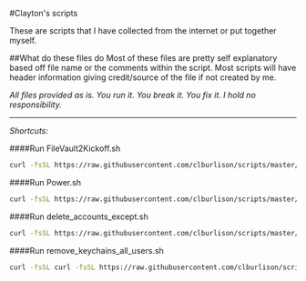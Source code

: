 #Clayton's scripts

These are scripts that I have collected from the internet or put together myself.


##What do these files do
Most of these files are pretty self explanatory based off file name or the comments within the script. Most scripts will have header information giving credit/source of the file if not created by me.

_All files provided as is. You run it. You break it. You fix it. I hold no responsibility._



---
_Shortcuts:_

####Run FileVault2Kickoff.sh
```bash
curl -fsSL https://raw.githubusercontent.com/clburlison/scripts/master/clburlison_scripts/FileVault2Kickoff/FileVault2Kickoff.sh | sh
```

####Run Power.sh
```bash
curl -fsSL https://raw.githubusercontent.com/clburlison/scripts/master/clburlison_scripts/power_info/power.sh | sh
```

####Run delete_accounts_except.sh
```bash
curl -fsSL https://raw.githubusercontent.com/clburlison/scripts/master/clburlison_scripts/delete_osx_accounts/delete_accounts_except.sh | sh
```

####Run remove_keychains_all_users.sh
```bash
curl -fsSL curl -fsSL https://raw.githubusercontent.com/clburlison/scripts/master/clburlison_scripts/remove_keychains_all_users/remove_keychains_all_users.sh | sh | sh
```
